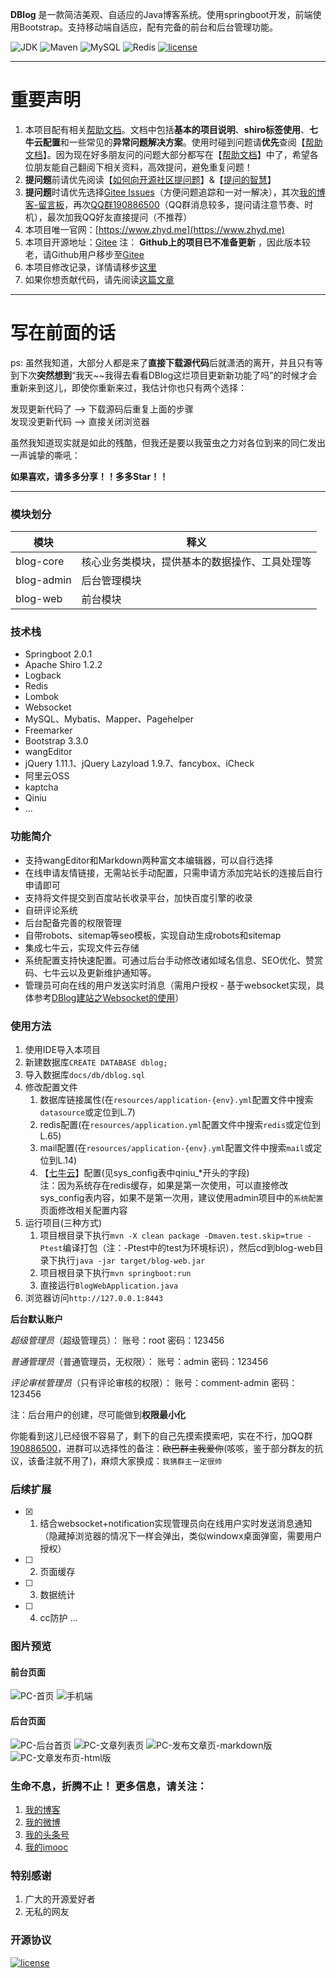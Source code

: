  **DBlog** 是一款简洁美观、自适应的Java博客系统。使用springboot开发，前端使用Bootstrap。支持移动端自适应，配有完备的前台和后台管理功能。    

![JDK](https://img.shields.io/badge/JDK-1.8-green.svg)
![Maven](https://img.shields.io/badge/Maven-3.3.1-green.svg)
![MySQL](https://img.shields.io/badge/MySQL-5.6.4-green.svg)
![Redis](https://img.shields.io/badge/Redis-3.0.503-green.svg)
[![license](https://img.shields.io/badge/license-MIT-yellow.svg)](https://gitee.com/yadong.zhang/DBlog/blob/master/LICENSE)

----

# 重要声明

1. 本项目配有相关[帮助文档](https://gitee.com/yadong.zhang/DBlog/wikis)。文档中包括**基本的项目说明**、**shiro标签使用**、**七牛云配置**和一些常见的**异常问题解决方案**。使用时碰到问题请**优先**查阅【[帮助文档](https://gitee.com/yadong.zhang/DBlog/wikis)】。因为现在好多朋友问的问题大部分都写在【[帮助文档](https://gitee.com/yadong.zhang/DBlog/wikis)】中了，希望各位朋友能自己翻阅下相关资料，高效提问，避免重复问题！
2. **提问题**前请优先阅读【[如何向开源社区提问题](https://github.com/seajs/seajs/issues/545)】&【[提问的智慧](http://www.dianbo.org/9238/stone/tiwendezhihui.htm)】
3. **提问题**时请优先选择[Gitee Issues](https://gitee.com/yadong.zhang/DBlog/issues)（方便问题追踪和一对一解决），其次[我的博客-留言板](https://www.zhyd.me/guestbook)，再次[QQ群190886500](http://shang.qq.com/wpa/qunwpa?idkey=9f986e9b33b1de953e1ef9a96cdeec990affd0ac7855e00ff103514de2027b60)（QQ群消息较多，提问请注意节奏、时机），最次加我QQ好友直接提问（不推荐）
4. 本项目唯一官网：[https://www.zhyd.me](https://www.zhyd.me)  
5. 本项目开源地址：[Gitee](https://gitee.com/yadong.zhang/DBlog)    注： **Github上的项目已不准备更新** ，因此版本较老，请Github用户移步至[Gitee](https://gitee.com/yadong.zhang/DBlog) 
6. 本项目修改记录，详情请移步[这里](https://gitee.com/yadong.zhang/DBlog/blob/master/update.md)
7. 如果你想贡献代码，请先阅读[这篇文章](https://gitee.com/yadong.zhang/DBlog/blob/master/contribution.md)

----

# 写在前面的话
ps: 虽然我知道，大部分人都是来了**直接下载源代码**后就潇洒的离开，并且只有等到下次**突然想到**“我天~~我得去看看DBlog这烂项目更新新功能了吗”的时候才会重新来到这儿，即使你重新来过，我估计你也只有两个选择：    

发现更新代码了 --> 下载源码后重复上面的步骤    
发现没更新代码 --> 直接关闭浏览器

虽然我知道现实就是如此的残酷，但我还是要以我萤虫之力对各位到来的同仁发出一声诚挚的嘶吼：

**如果喜欢，请多多分享！！多多Star！！**

----

### 模块划分

| 模块         | 释义                      |
| ---------- | ----------------------- |
| blog-core  | 核心业务类模块，提供基本的数据操作、工具处理等 |
| blog-admin | 后台管理模块                  |
| blog-web   | 前台模块                    |


### 技术栈

- Springboot 2.0.1
- Apache Shiro 1.2.2
- Logback
- Redis
- Lombok
- Websocket
- MySQL、Mybatis、Mapper、Pagehelper
- Freemarker
- Bootstrap 3.3.0
- wangEditor
- jQuery 1.11.1、jQuery Lazyload 1.9.7、fancybox、iCheck
- 阿里云OSS
- kaptcha
- Qiniu
- ...

### 功能简介

- 支持wangEditor和Markdown两种富文本编辑器，可以自行选择
- 在线申请友情链接，无需站长手动配置，只需申请方添加完站长的连接后自行申请即可
- 支持将文件提交到百度站长收录平台，加快百度引擎的收录
- 自研评论系统
- 后台配备完善的权限管理
- 自带robots、sitemap等seo模板，实现自动生成robots和sitemap
- 集成七牛云，实现文件云存储
- 系统配置支持快速配置。可通过后台手动修改诸如域名信息、SEO优化、赞赏码、七牛云以及更新维护通知等。
- 管理员可向在线的用户发送实时消息（需用户授权 - 基于websocket实现，具体参考[DBlog建站之Websocket的使用](https://www.zhyd.me/article/111)）


### 使用方法

1. 使用IDE导入本项目
2. 新建数据库`CREATE DATABASE dblog;`
3. 导入数据库`docs/db/dblog.sql`
4. 修改配置文件
   1. 数据库链接属性(在`resources/application-{env}.yml`配置文件中搜索`datasource`或定位到L.7) 
   2. redis配置(在`resources/application.yml`配置文件中搜索`redis`或定位到L.65)
   3. mail配置(在`resources/application-{env}.yml`配置文件中搜索`mail`或定位到L.14)
   4. 【[七牛云](https://portal.qiniu.com/signup?code=3l8yx2v0f21ci)】配置(见sys_config表中qiniu_*开头的字段)    
      注：因为系统存在redis缓存，如果是第一次使用，可以直接修改sys_config表内容，如果不是第一次用，建议使用admin项目中的`系统配置`页面修改相关配置内容
5. 运行项目(三种方式)
   1. 项目根目录下执行`mvn -X clean package -Dmaven.test.skip=true -Ptest`编译打包（注：-Ptest中的test为环境标识），然后cd到blog-web目录下执行`java -jar target/blog-web.jar`
   2. 项目根目录下执行`mvn springboot:run`
   3. 直接运行`BlogWebApplication.java`
6. 浏览器访问`http://127.0.0.1:8443`


**后台默认账户**

_超级管理员_（超级管理员）： 账号：root  密码：123456  

_普通管理员_（普通管理员，无权限）： 账号：admin  密码：123456

_评论审核管理员_（只有评论审核的权限）： 账号：comment-admin  密码：123456

注：后台用户的创建，尽可能做到**权限最小化**


你能看到这儿已经很不容易了，剩下的自己先摸索摸索吧，实在不行，加QQ群[190886500](http://shang.qq.com/wpa/qunwpa?idkey=9f986e9b33b1de953e1ef9a96cdeec990affd0ac7855e00ff103514de2027b60)，进群可以选择性的备注：~~欧巴群主我爱你~~(咳咳，鉴于部分群友的抗议，该备注就不用了)，麻烦大家换成：`我猜群主一定很帅`


### 后续扩展
- [x] 1. 结合websocket+notification实现管理员向在线用户实时发送消息通知（隐藏掉浏览器的情况下一样会弹出，类似windowx桌面弹窗，需要用户授权）
- [ ] 2. 页面缓存
- [ ] 3. 数据统计
- [ ] 4. cc防护
...

### 图片预览

#### 前台页面

![PC-首页](https://gitee.com/uploads/images/2018/0627/161851_3eefd129_784199.png?v=1.0 "PC-首页")
![手机端](https://gitee.com/uploads/images/2018/0627/163121_6b6c551e_784199.png "手机端")

#### 后台页面

![PC-后台首页](https://gitee.com/uploads/images/2018/0627/162136_01f40c01_784199.png?v=1.0 "PC-后台首页")
![PC-文章列表页](https://gitee.com/uploads/images/2018/0627/162222_001e3342_784199.png?v=1.0 "PC-文章列表页")
![PC-发布文章页-markdown版](https://gitee.com/uploads/images/2018/0627/162317_5ea6c8d5_784199.png "PC-发布文章页-markdown版")
![PC-文章发布页-html版](https://gitee.com/uploads/images/2018/0627/162442_c98194c4_784199.png "PC-文章发布页-html版.png")

### 生命不息，折腾不止！ 更多信息，请关注：
 1. [我的博客](https://www.zhyd.me)
 2. [我的微博](http://weibo.com/211230415)
 3. [我的头条号](http://www.toutiao.com/c/user/3286958681/)
 4. [我的imooc](http://www.imooc.com/u/1175248/articles)

### 特别感谢

1. 广大的开源爱好者
2. 无私的网友

### 开源协议

[![license](https://img.shields.io/badge/license-MIT-yellow.svg)](https://gitee.com/yadong.zhang/DBlog/blob/master/LICENSE)